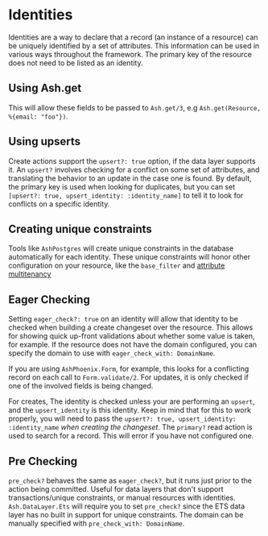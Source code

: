 # Identities

Identities are a way to declare that a record (an instance of a resource) can be uniquely identified by a set of attributes. This information can be used in various ways throughout the framework. The primary key of the resource does not need to be listed as an identity.

## Using Ash.get

This will allow these fields to be passed to `Ash.get/3`, e.g `Ash.get(Resource, %{email: "foo"})`.

## Using upserts

Create actions support the `upsert?: true` option, if the data layer supports it. An `upsert?` involves checking for a conflict on some set of attributes, and translating the behavior to an update in the case one is found. By default, the primary key is used when looking for duplicates, but you can set `[upsert?: true, upsert_identity: :identity_name]` to tell it to look for conflicts on a specific identity.

## Creating unique constraints

Tools like `AshPostgres` will create unique constraints in the database automatically for each identity. These unique constraints will honor other configuration on your resource, like the `base_filter` and [attribute multitenancy](/documentation/topics/multitenancy.md#attribute-multitenancy)

## Eager Checking

Setting `eager_check?: true` on an identity will allow that identity to be checked when building a create changeset over the resource. This allows for showing quick up-front validations about whether some value is taken, for example. If the resource does not have the domain configured, you can specify the domain to use with `eager_check_with: DomainName`.

If you are using `AshPhoenix.Form`, for example, this looks for a conflicting record on each call to `Form.validate/2`.
For updates, it is only checked if one of the involved fields is being changed.

For creates, The identity is checked unless your are performing an `upsert`, and the `upsert_identity` is this identity. Keep in mind that for this to work properly, you will need to pass the `upsert?: true, upsert_identity: :identity_name` _when creating the changeset_. The `primary?` read action is used to search for a record. This will error if you have not configured one.

## Pre Checking

`pre_check?` behaves the same as `eager_check?`, but it runs just prior to the action being committed. Useful for data layers that don't support transactions/unique constraints, or manual resources with identities. `Ash.DataLayer.Ets` will require you to set `pre_check?` since the ETS data layer has no built in support for unique constraints. The domain can be manually specified with `pre_check_with: DomainName`.
